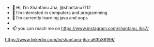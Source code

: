 - 👋 Hi, I’m Shantanu Jha, @shantanu7112
- 👀 I’m interested in computers and programming
- 🌱 I’m currently learning java and oops
-
-  📫 you can reach me on <insta src= "https://user-images.githubusercontent.com/74724194/185288135-2b68590e-3d73-446b-b75f-d1f5328c192d.jpg"  width="200" /> https://www.instagram.com/shantanu_jha7/
                       
<linkedin src= "https://user-images.githubusercontent.com/74724194/185288337-536863e7-1e73-4b83-aef6-7170efc04664.jpg" width="200" /> https://www.linkedin.com/in/shantanu-jha-a63b36199/
  

<!---
shantanu7112/shantanu7112 is a ✨ special ✨ repository because its `README.md` (this file) appears on your GitHub profile.
You can click the Preview link to take a look at your changes.
--->

